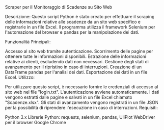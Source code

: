 Scraper per il Monitoraggio di Scadenze su Sito Web

Descrizione:
Questo script Python è stato creato per effettuare il scraping delle informazioni relative alle scadenze da un sito web specifico e registrarle in un file Excel. Il programma utilizza il framework Selenium per l'automazione del browser e pandas per la manipolazione dei dati.

Funzionalità Principali:

Accesso al sito web tramite autenticazione.
Scorrimento delle pagine per ottenere tutte le informazioni disponibili.
Estrazione delle informazioni relative ai clienti, escludendo dati non necessari.
Gestione degli stati di avanzamento per il ripristino in caso di interruzioni.
Creazione di un DataFrame pandas per l'analisi dei dati.
Esportazione dei dati in un file Excel.
Utilizzo:

Per utilizzare questo script, è necessario fornire le credenziali di accesso al sito web nel file "login.txt".
L'autenticazione avviene automaticamente.
I dati vengono estratti dalle pagine e salvati in un file Excel chiamato "Scadenze.xlsx".
Gli stati di avanzamento vengono registrati in un file JSON per la possibilità di riprendere l'esecuzione in caso di interruzioni.
Requisiti:

Python 3.x
Librerie Python: requests, selenium, pandas, UliPlot
WebDriver per il browser Google Chrome
